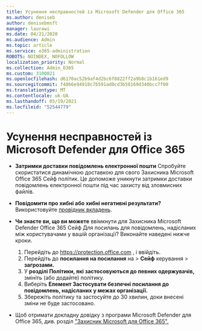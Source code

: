 ```yaml
---
title: Усунення несправностей із Microsoft Defender для Office 365
ms.author: deniseb
author: denisebmsft
manager: laurawi
ms.date: 04/21/2020
ms.audience: Admin
ms.topic: article
ms.service: o365-administration
ROBOTS: NOINDEX, NOFOLLOW
localization_priority: Normal
ms.collection: Admin_O365
ms.custom: 3100021
ms.openlocfilehash: d6170ac52b9af4d2bc6f8822ff2a9b8c1b161ed9
ms.sourcegitcommit: f4866e94918c7b591ad0cd3b58169d340bcc7f00
ms.translationtype: MT
ms.contentlocale: uk-UA
ms.lasthandoff: 05/19/2021
ms.locfileid: "52544779"
---
```

# <a name="troubleshoot-issues-with-microsoft-defender-for-office-365"></a>Усунення несправностей із Microsoft Defender для Office 365

- **Затримки доставки повідомлень електронної пошти** Спробуйте скористатися динамічною доставкою для свого Захисника Microsoft Office 365 Сейф політик. Це допоможе уникнути затримки доставки повідомлень електронної пошти під час захисту від зловмисних файлів.
- **Повідомити про хибні або хибні негативні результати?** Використовуйте [провідник вкладень](https://protection.office.com/reportsubmission).
- **Чи знаєте ви, що ви можете** ввімкнути для Захисника Microsoft Defender Office 365 Сейф Для посилань для повідомлень, надісланих між користувачами у вашій організації? Виконайте наведені нижче кроки.
    1. Перейдіть до https://protection.office.com , і ввійдіть.
    2. Перейдіть до **посилання на посилання** на  >  **Сейф** керування  >  **загрозами.**
    3. У **розділі Політики, які застосовуються до певних одержувачів,** змініть (або додайте) політику.
    4. Виберіть **Елемент Застосувати безпечні посилання до повідомлень, надісланих у межах організації.**
    5. Збережіть політику та застосуйте до 30 хвилин, доки внесені зміни не буде застосовано.

- Щоб отримати докладну довідку з програми Microsoft Defender для Office 365, див. розділ ["Захисник Microsoft для Office 365".](/microsoft-365/security/office-365-security/office-365-atp)